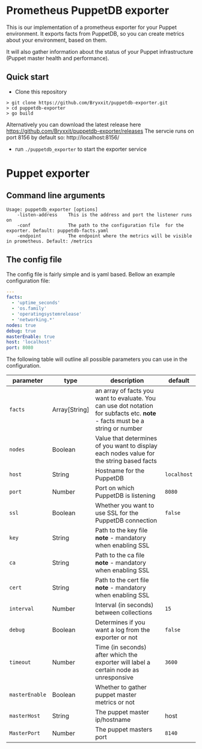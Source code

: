 # Prometheus PuppetDB exporter

This is our implementation of a prometheus exporter for your Puppet environment. It exports facts from PuppetDB, so you can create metrics about your environment, based on them.

It will also gather information about the status of your Puppet infrastructure (Puppet master health and performance).


## Quick start

* Clone this repository
```
> git clone https://github.com/Bryxxit/puppetdb-exporter.git
> cd puppetdb-exporter
> go build
```
Alternatively you can download the latest release here
https://github.com/Bryxxit/puppetdb-exporter/releases
The servcie runs on port 8156 by default so: http://localhost:8156/


* run `./puppetdb_exporter` to start the exporter service

# Puppet exporter
## Command line arguments
```
Usage: puppetdb_exporter [options]
    -listen-address    This is the address and port the listener runs on
    -conf              The path to the configuration file  for the exporter. Default: puppetdb-facts.yaml
    -endpoint          The endpoint where the metrics will be visible in prometheus. Default: /metrics
```

## The config file
The config file is fairly simple and is yaml based. Bellow an example configuration file:
```yaml
---
facts:
  - 'uptime_seconds'
  - 'os.family'
  - 'operatingsystemrelease'
  - 'networking.*'
nodes: true
debug: true
masterEnable: true
host: 'localhost'
port: 8080

``` 

The following table will outline all possible parameters you can use in the configuration.

|parameter      |type           |description|default      |
|---------------|---------------|-----------|-------------|
|`facts`        | Array[String] |an array of facts you want to evaluate. You can use dot notation for subfacts etc. **note** - facts must be a string or number |             |
|`nodes`        | Boolean |Value that determines of you want to display each nodes value for the string based facts |             |
|`host`         | String |Hostname for the PuppetDB | `localhost` |
|`port`         | Number |Port on which PuppetDB is listening | `8080`      |
|`ssl`          | Boolean |Whether you want to use SSL for the PuppetDB connection | `false`     |
|`key`          | String |Path to the key file **note** - mandatory when enabling SSL |             |
|`ca`           | String |Path to the ca file  **note** - mandatory when enabling SSL |             |
|`cert`         | String |Path to the cert file  **note** - mandatory when enabling SSL |             |
|`interval`     | Number |Interval (in seconds) between collections | `15`        |
|`debug`        | Boolean |Determines if you want a log from the exporter or not | `false`     |
|`timeout`      | Number |Time (in seconds) after which the exporter will label a certain node as unresponsive | `3600`      |
|`masterEnable` | Boolean |Whether to gather puppet master metrics or not |             |
|`masterHost`   | String |The puppet master ip/hostname | host        |
|`MasterPort`   | Number |The puppet masters port | `8140`      |
